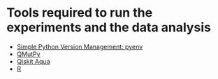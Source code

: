 # Tools required to run the experiments and the data analysis

- [Simple Python Version Management: pyenv](https://github.com/pyenv/pyenv)
- [QMutPy](https://github.com/danielfobooss/mutpy/tree/all_gates)
- [Qiskit Aqua](https://github.com/Qiskit/qiskit-aqua/tree/stable/0.9)
- [R](https://www.r-project.org)
